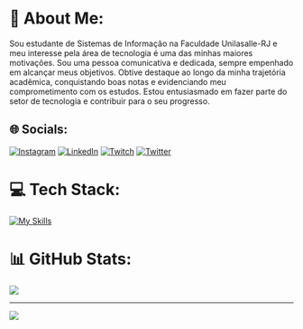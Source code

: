 # 💫 About Me:
Sou estudante de Sistemas de Informação na Faculdade Unilasalle-RJ e meu interesse pela área de tecnologia é uma das minhas maiores motivações. Sou uma pessoa comunicativa e dedicada, sempre empenhado em alcançar meus objetivos. Obtive destaque ao longo da minha trajetória acadêmica, conquistando boas notas e evidenciando meu comprometimento com os estudos. Estou entusiasmado em fazer parte do setor de tecnologia e contribuir para o seu progresso.


## 🌐 Socials:
[![Instagram](https://img.shields.io/badge/Instagram-%23E4405F.svg?logo=Instagram&logoColor=white)](https://www.instagram.com/guidosanchisl/) [![LinkedIn](https://img.shields.io/badge/LinkedIn-%230077B5.svg?logo=linkedin&logoColor=white)](https://www.linkedin.com/in/guido-sanchis-6a281a252/) [![Twitch](https://img.shields.io/badge/Twitch-%239146FF.svg?logo=Twitch&logoColor=white)](https://twitch.tv/guidosanchis) [![Twitter](https://img.shields.io/badge/Twitter-%231DA1F2.svg?logo=Twitter&logoColor=white)](https://twitter.com/guidosanchis) 

# 💻 Tech Stack:
[![My Skills](https://skillicons.dev/icons?i=js,html,css,react,tailwindcss,cs,eclipse,java,figma,git,github,mysql,py,vscode,laravel,filament,php)](https://skillicons.dev)
# 📊 GitHub Stats: 

![](https://github-readme-stats.vercel.app/api/top-langs/?username=GuidoSanchis&theme=dark&hide_border=false&include_all_commits=false&count_private=false&layout=compact)

---
[![](https://visitcount.itsvg.in/api?id=GuidoSanchis&icon=5&color=3)](https://visitcount.itsvg.in)

<!-- Proudly created with GPRM ( https://gprm.itsvg.in ) -->
